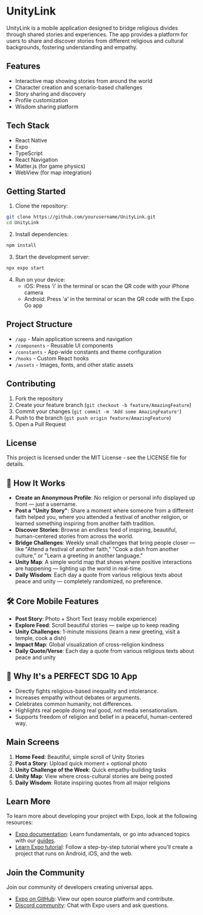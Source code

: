 # UnityLink

UnityLink is a mobile application designed to bridge religious divides through shared stories and experiences. The app provides a platform for users to share and discover stories from different religious and cultural backgrounds, fostering understanding and empathy.

## Features

- Interactive map showing stories from around the world
- Character creation and scenario-based challenges
- Story sharing and discovery
- Profile customization
- Wisdom sharing platform

## Tech Stack

- React Native
- Expo
- TypeScript
- React Navigation
- Matter.js (for game physics)
- WebView (for map integration)

## Getting Started

1. Clone the repository:
```bash
git clone https://github.com/yourusername/UnityLink.git
cd UnityLink
```

2. Install dependencies:
```bash
npm install
```

3. Start the development server:
```bash
npx expo start
```

4. Run on your device:
   - iOS: Press 'i' in the terminal or scan the QR code with your iPhone camera
   - Android: Press 'a' in the terminal or scan the QR code with the Expo Go app

## Project Structure

- `/app` - Main application screens and navigation
- `/components` - Reusable UI components
- `/constants` - App-wide constants and theme configuration
- `/hooks` - Custom React hooks
- `/assets` - Images, fonts, and other static assets

## Contributing

1. Fork the repository
2. Create your feature branch (`git checkout -b feature/AmazingFeature`)
3. Commit your changes (`git commit -m 'Add some AmazingFeature'`)
4. Push to the branch (`git push origin feature/AmazingFeature`)
5. Open a Pull Request

## License

This project is licensed under the MIT License - see the LICENSE file for details.

## 🌟 How It Works

- **Create an Anonymous Profile**: No religion or personal info displayed up front — just a username.
- **Post a "Unity Story"**: Share a moment where someone from a different faith helped you, where you attended a festival of another religion, or learned something inspiring from another faith tradition.
- **Discover Stories**: Browse an endless feed of inspiring, beautiful, human-centered stories from across the world.
- **Bridge Challenges**: Weekly small challenges that bring people closer — like "Attend a festival of another faith," "Cook a dish from another culture," or "Learn a greeting in another language."
- **Unity Map**: A simple world map that shows where positive interactions are happening — lighting up the world in real-time.
- **Daily Wisdom**: Each day a quote from various religious texts about peace and unity — completely randomized, no preference.

## 🛠 Core Mobile Features

- **Post Story**: Photo + Short Text (easy mobile experience)
- **Explore Feed**: Scroll beautiful stories — swipe up to keep reading
- **Unity Challenges**: 1-minute missions (learn a new greeting, visit a temple, cook a dish)
- **Impact Map**: Global visualization of cross-religion kindness
- **Daily Quote/Verse**: Each day a quote from various religious texts about peace and unity

## 🎯 Why It's a PERFECT SDG 10 App

- Directly fights religious-based inequality and intolerance.
- Increases empathy without debates or arguments.
- Celebrates common humanity, not differences.
- Highlights real people doing real good, not media sensationalism.
- Supports freedom of religion and belief in a peaceful, human-centered way.

## Main Screens

1. **Home Feed**: Beautiful, simple scroll of Unity Stories
2. **Post a Story**: Upload quick moment + optional photo
3. **Unity Challenge of the Week**: Quick empathy-building tasks
4. **Unity Map**: View where cross-cultural stories are being posted
5. **Daily Wisdom**: Rotate inspiring quotes from all major religions

## Learn More

To learn more about developing your project with Expo, look at the following resources:

- [Expo documentation](https://docs.expo.dev/): Learn fundamentals, or go into advanced topics with our [guides](https://docs.expo.dev/guides).
- [Learn Expo tutorial](https://docs.expo.dev/tutorial/introduction/): Follow a step-by-step tutorial where you'll create a project that runs on Android, iOS, and the web.

## Join the Community

Join our community of developers creating universal apps.

- [Expo on GitHub](https://github.com/expo/expo): View our open source platform and contribute.
- [Discord community](https://chat.expo.dev): Chat with Expo users and ask questions.
